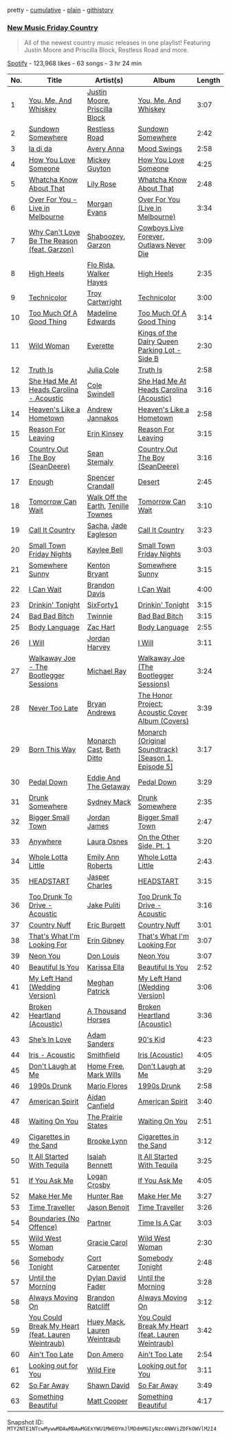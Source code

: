 pretty - [cumulative](/playlists/cumulative/37i9dQZF1DWVn8zvR5ROMB.md) - [plain](/playlists/plain/37i9dQZF1DWVn8zvR5ROMB) - [githistory](https://github.githistory.xyz/mackorone/spotify-playlist-archive/blob/main/playlists/plain/37i9dQZF1DWVn8zvR5ROMB)

### [New Music Friday Country](https://open.spotify.com/playlist/37i9dQZF1DWVn8zvR5ROMB)

> All of the newest country music releases in one playlist! Featuring Justin Moore and Priscilla Block, Restless Road and more.

[Spotify](https://open.spotify.com/user/spotify) - 123,968 likes - 63 songs - 3 hr 24 min

| No. | Title | Artist(s) | Album | Length |
|---|---|---|---|---|
| 1 | [You, Me, And Whiskey](https://open.spotify.com/track/2BLlpdGCv0IErmH3OBGHYJ) | [Justin Moore](https://open.spotify.com/artist/30e8DmahrEamvLbFRPdWmk), [Priscilla Block](https://open.spotify.com/artist/6BpvASijzSWj7gnZD4Dvf1) | [You, Me, And Whiskey](https://open.spotify.com/album/14xRuIiVBnjo0jNzIqnQbQ) | 3:07 |
| 2 | [Sundown Somewhere](https://open.spotify.com/track/3sT4lmGZF9Gy6XaLYvwH7A) | [Restless Road](https://open.spotify.com/artist/5XLWHp9tjK7PWm7SMcvo2q) | [Sundown Somewhere](https://open.spotify.com/album/5RU0CcztDZ8Qtfy63fwH3e) | 2:42 |
| 3 | [la di da](https://open.spotify.com/track/6doGgaQHLno4lTLbgkWd6b) | [Avery Anna](https://open.spotify.com/artist/5rjz63sgMaAUAyBMyCUK5D) | [Mood Swings](https://open.spotify.com/album/3psE2QZTcNFhLGUpY76F4s) | 2:58 |
| 4 | [How You Love Someone](https://open.spotify.com/track/56XDLBRNjRSnQnwlWTuwKh) | [Mickey Guyton](https://open.spotify.com/artist/6nfN5B7Jmi853SHa9106Hz) | [How You Love Someone](https://open.spotify.com/album/5E3d726Sw4jFs5PPiDe5Du) | 4:25 |
| 5 | [Whatcha Know About That](https://open.spotify.com/track/4sl7urnvv4gI7BtjGby7y0) | [Lily Rose](https://open.spotify.com/artist/3lkwNhvm2fbh4q8CIe47n3) | [Whatcha Know About That](https://open.spotify.com/album/0dS99ant98Rrmw5tVuHfkE) | 2:48 |
| 6 | [Over For You \- Live in Melbourne](https://open.spotify.com/track/05n88AzLQdSxS3qNQeTJBl) | [Morgan Evans](https://open.spotify.com/artist/6fzQ81ouajOEFqCIB9VwrS) | [Over For You \(Live in Melbourne\)](https://open.spotify.com/album/0LjpFQ6PhPfKERb0zHwFc2) | 3:34 |
| 7 | [Why Can't Love Be The Reason \(feat\. Garzon\)](https://open.spotify.com/track/7iGCPgtU0Q7rX73u9rFdX9) | [Shaboozey](https://open.spotify.com/artist/3y2cIKLjiOlp1Np37WiUdH), [Garzon](https://open.spotify.com/artist/0Yf4uJcivvNFZD2casW6lf) | [Cowboys Live Forever, Outlaws Never Die](https://open.spotify.com/album/3QEQeBF0NJ5BvvPY8lyWsP) | 3:09 |
| 8 | [High Heels](https://open.spotify.com/track/7HH2qGXywdgAn5b2WHnkQq) | [Flo Rida](https://open.spotify.com/artist/0jnsk9HBra6NMjO2oANoPY), [Walker Hayes](https://open.spotify.com/artist/7sKxqpSqbIzphAKAhrqvlf) | [High Heels](https://open.spotify.com/album/0IJZvRUdoGgvuiXKEibSdz) | 2:35 |
| 9 | [Technicolor](https://open.spotify.com/track/7knQOE5ngVJihhXEyqngwL) | [Troy Cartwright](https://open.spotify.com/artist/24I45QsPZf5Gr7aVlVmTfr) | [Technicolor](https://open.spotify.com/album/4ISfLs7kp2y3E6B0j3QjDN) | 3:00 |
| 10 | [Too Much Of A Good Thing](https://open.spotify.com/track/2w955aKTkdFKlW2Wr5kNr8) | [Madeline Edwards](https://open.spotify.com/artist/3eJCIS7ytlYvT3pgReuWWa) | [Too Much Of A Good Thing](https://open.spotify.com/album/74VL9ygpZMxUSA2PiHhnll) | 3:14 |
| 11 | [Wild Woman](https://open.spotify.com/track/01E4jtXV2RosSGCZTaintB) | [Everette](https://open.spotify.com/artist/7LsMipSvTHNPCHQwuKuz2C) | [Kings of the Dairy Queen Parking Lot \- Side B](https://open.spotify.com/album/3aJbT8r2f8gFTtkPnQTK6M) | 2:30 |
| 12 | [Truth Is](https://open.spotify.com/track/583ttvNmwL6fX30F5VYlc0) | [Julia Cole](https://open.spotify.com/artist/48rpE75ZIsnfNFyojfYene) | [Truth Is](https://open.spotify.com/album/1IF0OBglPImicWSoaPyESK) | 2:58 |
| 13 | [She Had Me At Heads Carolina \- Acoustic](https://open.spotify.com/track/143NxyffZRHXdVD1MaO5u3) | [Cole Swindell](https://open.spotify.com/artist/1mfDfLsMxYcOOZkzBxvSVW) | [She Had Me At Heads Carolina \(Acoustic\)](https://open.spotify.com/album/4w9hMFWcxHwVkJlJfrJfIa) | 3:16 |
| 14 | [Heaven's Like a Hometown](https://open.spotify.com/track/1jh6LYrAUX11hkyy3FvakV) | [Andrew Jannakos](https://open.spotify.com/artist/6DAX5iORnv8nsZYYeZqket) | [Heaven's Like a Hometown](https://open.spotify.com/album/4G979dCowqLmMhIfK44Btj) | 2:58 |
| 15 | [Reason For Leaving](https://open.spotify.com/track/2K3HTRLY0nnpoKbXDY1Nnv) | [Erin Kinsey](https://open.spotify.com/artist/5TtSGhhCPt56x4ZPfg7DFq) | [Reason For Leaving](https://open.spotify.com/album/26iZXxIh2xKEG5PTdHJfb6) | 3:15 |
| 16 | [Country Out The Boy \(SeanDeere\)](https://open.spotify.com/track/26s3zbKc1wFqj3ekHcgb6u) | [Sean Stemaly](https://open.spotify.com/artist/2dZ1l4hWgtbMS0N5T9Oalb) | [Country Out The Boy \(SeanDeere\)](https://open.spotify.com/album/4wQ9PqqoIC8eH5UW1grQwL) | 3:16 |
| 17 | [Enough](https://open.spotify.com/track/1mX2TbJmDGeMiHRC97MAPb) | [Spencer Crandall](https://open.spotify.com/artist/6to2NJmRWY1h7rLU4c9TyG) | [Desert](https://open.spotify.com/album/4R2erDsNa98kOHf4Awidn7) | 2:45 |
| 18 | [Tomorrow Can Wait](https://open.spotify.com/track/5MpQv6ULtezyLFtnx8VX1M) | [Walk Off the Earth](https://open.spotify.com/artist/6jEiUoyyJNPHzSR0Nib6HX), [Tenille Townes](https://open.spotify.com/artist/3TyeX0lk4B7k56ukfzEE0z) | [Tomorrow Can Wait](https://open.spotify.com/album/5xLYRqDmG1UGElZqLwVFVU) | 3:10 |
| 19 | [Call It Country](https://open.spotify.com/track/2lFXpH7botT14StfvOoNf0) | [Sacha](https://open.spotify.com/artist/2uEreYoQc89UcxvADYQY2u), [Jade Eagleson](https://open.spotify.com/artist/2nTzAHwCk0swkDdIPj2FIP) | [Call It Country](https://open.spotify.com/album/0GhuLJzEFaZn4OjMBudRGj) | 3:23 |
| 20 | [Small Town Friday Nights](https://open.spotify.com/track/4NkGmYoyhZ8qsJILRd5QSV) | [Kaylee Bell](https://open.spotify.com/artist/4J3TXBvAMckFbTxqxNYpDj) | [Small Town Friday Nights](https://open.spotify.com/album/1q499514mNBWntSo9j1n5i) | 3:03 |
| 21 | [Somewhere Sunny](https://open.spotify.com/track/15ExjnRcuE7ri0h2TmAWC2) | [Kenton Bryant](https://open.spotify.com/artist/2RAufxLZxgdARBDirloCoB) | [Somewhere Sunny](https://open.spotify.com/album/1jLCO0oew1aAFhOoVAysdz) | 3:15 |
| 22 | [I Can Wait](https://open.spotify.com/track/7GzkOji0PWtNT9rroEtNk1) | [Brandon Davis](https://open.spotify.com/artist/4qdsGbPO1JC8iXFo62qcNV) | [I Can Wait](https://open.spotify.com/album/0iGcJXvXj8Bb5wdYhWaXk7) | 4:00 |
| 23 | [Drinkin' Tonight](https://open.spotify.com/track/11Zpwl5tenZKmv1fBuRnIm) | [SixForty1](https://open.spotify.com/artist/4dcnHUWXWZAHfA8FvQBtJS) | [Drinkin' Tonight](https://open.spotify.com/album/2yB5Q9NdfbPJKNtl1xK1Vi) | 3:15 |
| 24 | [Bad Bad Bitch](https://open.spotify.com/track/1TLSXpcTKkhsrfGIKbZnva) | [Twinnie](https://open.spotify.com/artist/73zbrZKfIqOfVWaSM4k71b) | [Bad Bad Bitch](https://open.spotify.com/album/15o9NyVPSSnNlHQUf62pa6) | 3:15 |
| 25 | [Body Language](https://open.spotify.com/track/35vYZ2zcSfYZHuW6dujT0H) | [Zac Hart](https://open.spotify.com/artist/5IMlHwNBRTSplBWaMMPuYb) | [Body Language](https://open.spotify.com/album/04MhECc5vXHPsDjlrWFUGu) | 2:55 |
| 26 | [I Will](https://open.spotify.com/track/6F3fWpI6RLSTyUZPtBwNXq) | [Jordan Harvey](https://open.spotify.com/artist/5WKa7xY2Y4Lko2cQjkj1iW) | [I Will](https://open.spotify.com/album/2TszvqaXA1jNyoUtqvfLCK) | 3:11 |
| 27 | [Walkaway Joe \- The Bootlegger Sessions](https://open.spotify.com/track/4Pg5xIAXIKrNKagZfvCnUV) | [Michael Ray](https://open.spotify.com/artist/6ghiFYcwn2Vzl6K50U0UPz) | [Walkaway Joe \(The Bootlegger Sessions\)](https://open.spotify.com/album/1dLhjR5af52TO7IVZeOqIw) | 3:24 |
| 28 | [Never Too Late](https://open.spotify.com/track/7E3wumygyE9qm8qEYbC46r) | [Bryan Andrews](https://open.spotify.com/artist/0YFw9O2fbwkGXgnmTxAavB) | [The Honor Project: Acoustic Cover Album \(Covers\)](https://open.spotify.com/album/5eG2doegO1rwkFoPOXXi7z) | 3:39 |
| 29 | [Born This Way](https://open.spotify.com/track/1qud4eLJxzUlufiqEFIuF2) | [Monarch Cast](https://open.spotify.com/artist/7Dw7t1oeEFmhuqDntWaxyX), [Beth Ditto](https://open.spotify.com/artist/7y8lzaGqtadGmtAtg2SGv4) | [Monarch \(Original Soundtrack\) \[Season 1, Episode 5\]](https://open.spotify.com/album/6uB5p6RdDXoAKjsGNCWGUG) | 3:17 |
| 30 | [Pedal Down](https://open.spotify.com/track/0YOKleIJuXywUit1XgWIqt) | [Eddie And The Getaway](https://open.spotify.com/artist/7oTkfyZOcKQuCUFnSVLB3j) | [Pedal Down](https://open.spotify.com/album/6iBmgld3jnkcxI9KdiddwA) | 3:29 |
| 31 | [Drunk Somewhere](https://open.spotify.com/track/6Fzkk64OXHN9B3mDdk2oOi) | [Sydney Mack](https://open.spotify.com/artist/6jdb2NPAY3uHHAomUSOCwO) | [Drunk Somewhere](https://open.spotify.com/album/3heXxgzYIpY3mzSyomtraz) | 2:35 |
| 32 | [Bigger Small Town](https://open.spotify.com/track/0snd37zaGJ7pCugCZhqGRB) | [Jordan James](https://open.spotify.com/artist/0qyWIv7Hdewfhqc1ozedrh) | [Bigger Small Town](https://open.spotify.com/album/2jhVBiJ3bO9Q6cdgaEoe2v) | 2:47 |
| 33 | [Anywhere](https://open.spotify.com/track/1BW4FTrJJOGzZSTvFJkcGo) | [Laura Osnes](https://open.spotify.com/artist/2TkSDFFCkyiMrHyL1a5BbF) | [On the Other Side, Pt\. 1](https://open.spotify.com/album/4bx7iFoiASqWKwWaZfdTCc) | 3:20 |
| 34 | [Whole Lotta Little](https://open.spotify.com/track/3YwOO8wXM9wqXM0dHt36WM) | [Emily Ann Roberts](https://open.spotify.com/artist/4ZuggB1YawAAZOBL4pI9J8) | [Whole Lotta Little](https://open.spotify.com/album/5bHMTEFb66TzkgSpTOxGJK) | 2:43 |
| 35 | [HEADSTART](https://open.spotify.com/track/3TCAS8pPrXZpuzeWaDxhJc) | [Jasper Charles](https://open.spotify.com/artist/0UTVJdMvmqc0JyDOPD6zcN) | [HEADSTART](https://open.spotify.com/album/7aowsRqZBAz7iiTRnDxSOj) | 3:15 |
| 36 | [Too Drunk To Drive \- Acoustic](https://open.spotify.com/track/6di5ADVrbP3CQaMh20uFY5) | [Jake Puliti](https://open.spotify.com/artist/7ME8z9PsFOP7BuT9BxSphP) | [Too Drunk To Drive \- Acoustic](https://open.spotify.com/album/7ntOc2NdxjcEXJ2ncfIEub) | 3:16 |
| 37 | [Country Nuff](https://open.spotify.com/track/2dNffEqLMj9ajxIuV7gjTl) | [Eric Burgett](https://open.spotify.com/artist/0XDSGQH1ejpL2C42Sady10) | [Country Nuff](https://open.spotify.com/album/7JQmLNMfQ4JZe4kFHagnQK) | 3:01 |
| 38 | [That's What I'm Looking For](https://open.spotify.com/track/16XkrrnnQXvDveo4mdjCzn) | [Erin Gibney](https://open.spotify.com/artist/6T2lvnNVmGWVzbmmMAH4TF) | [That's What I'm Looking For](https://open.spotify.com/album/6ZwJ7fNbmwiyPQDoi84AgN) | 3:07 |
| 39 | [Neon You](https://open.spotify.com/track/2AlEprA31NMOha3nS5TLvI) | [Don Louis](https://open.spotify.com/artist/5LICWu7uFLkdJVcEiTnRBX) | [Neon You](https://open.spotify.com/album/760jwSfqYPJ0qmPlTPOQaz) | 3:07 |
| 40 | [Beautiful Is You](https://open.spotify.com/track/5JJMIev45PndPHdefo4Iko) | [Karissa Ella](https://open.spotify.com/artist/60SgxHhlYxHNXdA6obPu6X) | [Beautiful Is You](https://open.spotify.com/album/6xx69XoJo7NC4FDPTSCOgo) | 2:52 |
| 41 | [My Left Hand \(Wedding Version\)](https://open.spotify.com/track/2S7fxN0RqZwAqXuXkVi9Ij) | [Meghan Patrick](https://open.spotify.com/artist/5bQxLohAAiOat0EMYuHjzJ) | [My Left Hand \(Wedding Version\)](https://open.spotify.com/album/59WB1DENlJgW6tC9mElV7Z) | 3:06 |
| 42 | [Broken Heartland \(Acoustic\)](https://open.spotify.com/track/7xGDfJhvJ7El7dD7yRU083) | [A Thousand Horses](https://open.spotify.com/artist/55RI2GNCfyXr0f14uIdhwd) | [Broken Heartland \(Acoustic\)](https://open.spotify.com/album/5DpXffm9xslcaFaYYqRSN8) | 3:36 |
| 43 | [She’s In Love](https://open.spotify.com/track/70ENyq8UTCO0EwF3oNshEM) | [Adam Sanders](https://open.spotify.com/artist/17ewtqMhsRUPRdhpYLzMxg) | [90's Kid](https://open.spotify.com/album/4JepeEGDO6C4We4ZLGeLro) | 4:23 |
| 44 | [Iris \- Acoustic](https://open.spotify.com/track/01IzBTiu0EhixALKnNmlmf) | [Smithfield](https://open.spotify.com/artist/1aPmWgDU4JXEWg1d2BwH5M) | [Iris \(Acoustic\)](https://open.spotify.com/album/70tUve3F5gP1yjJdWJsEP7) | 4:05 |
| 45 | [Don't Laugh at Me](https://open.spotify.com/track/1zJfRinnh3lnteu6kKED6e) | [Home Free](https://open.spotify.com/artist/2MSlGNpwXDScUdspOK6TS7), [Mark Wills](https://open.spotify.com/artist/0dlwjJe4kg9TgOMN184bJF) | [Don't Laugh at Me](https://open.spotify.com/album/1Z8x8uSkl5LXCNWlPFCKJ6) | 3:29 |
| 46 | [1990s Drunk](https://open.spotify.com/track/70DLKdtq1mq4UT05jnXh8Z) | [Mario Flores](https://open.spotify.com/artist/2xUSUDfwQAxQq9WEal8sId) | [1990s Drunk](https://open.spotify.com/album/4T7NUH0KI8yXRcCrgs0Doz) | 2:58 |
| 47 | [American Spirit](https://open.spotify.com/track/3zUnBXfvEXrFfiOLAx32s8) | [Aidan Canfield](https://open.spotify.com/artist/39DQryVFLXEKBmRGyDSc3d) | [American Spirit](https://open.spotify.com/album/5R1id9x1OY0vnIPVKSxSyv) | 3:40 |
| 48 | [Waiting On You](https://open.spotify.com/track/60APte5kJOWQahKOsUv3ng) | [The Prairie States](https://open.spotify.com/artist/4V8Olypar5x3EWQ5kNfMde) | [Waiting On You](https://open.spotify.com/album/38ybjS3nBTYxOTUTBX9Vrr) | 2:51 |
| 49 | [Cigarettes in the Sand](https://open.spotify.com/track/6g7TNcfvMD4qVbOjT44Y5J) | [Brooke Lynn](https://open.spotify.com/artist/1KYUlfMDDcG5w5VDMxQwCC) | [Cigarettes in the Sand](https://open.spotify.com/album/77FAjVu0ef4TWime90LfGf) | 3:12 |
| 50 | [It All Started With Tequila](https://open.spotify.com/track/3QT7NVDOnlsaHDIbCblfOr) | [Isaiah Bennett](https://open.spotify.com/artist/7DFydMqaqDGdLW3ITfl69j) | [It All Started With Tequila](https://open.spotify.com/album/6qMRxlsIiQZaAgxzCIE7Ea) | 3:25 |
| 51 | [If You Ask Me](https://open.spotify.com/track/1PP7Erozjr0i4UocWPlZi2) | [Logan Crosby](https://open.spotify.com/artist/7FUAyXZ6S06Vr6HzCqGK5Q) | [If You Ask Me](https://open.spotify.com/album/3NkLQiAtRAP0cur1hmBCCJ) | 4:05 |
| 52 | [Make Her Me](https://open.spotify.com/track/7vWkoaFmFPw0wDC45AMkUB) | [Hunter Rae](https://open.spotify.com/artist/5O0EXl0DwXZHRbzeJVFh6y) | [Make Her Me](https://open.spotify.com/album/4DeMZ9d3OpDnTFph8MjPHU) | 3:27 |
| 53 | [Time Traveller](https://open.spotify.com/track/4hSbkeaMep2mXs74PhaAKO) | [Jason Benoit](https://open.spotify.com/artist/0Xi32ldFYxsc4g2vQ7b20w) | [Time Traveller](https://open.spotify.com/album/0qyUwtjveO4l14B7HGC2gT) | 3:26 |
| 54 | [Boundaries \(No Offence\)](https://open.spotify.com/track/7doOJmV2zbjKJfBv9f81JO) | [Partner](https://open.spotify.com/artist/15rbZYMoW9AYb3zcuFUNOU) | [Time Is A Car](https://open.spotify.com/album/4okuEE7CH1IqxZmNT7hbY5) | 3:03 |
| 55 | [Wild West Woman](https://open.spotify.com/track/7wSmfa2OKfieWQ5hIc1Ak0) | [Gracie Carol](https://open.spotify.com/artist/24GbtL2XINFQxX2NxiTWSO) | [Wild West Woman](https://open.spotify.com/album/43DcPmpLJOkAjf7oSprEhS) | 2:30 |
| 56 | [Somebody Tonight](https://open.spotify.com/track/1L7MPKQFZF5z6Z2c8qw8hw) | [Cort Carpenter](https://open.spotify.com/artist/6lfRjPeIhzhxRovhoTGtsn) | [Somebody Tonight](https://open.spotify.com/album/4z331KAcpGbbNNav8Po25q) | 2:48 |
| 57 | [Until the Morning](https://open.spotify.com/track/4EHZ8Nt8vCe7b4LpQm6SzH) | [Dylan David Fader](https://open.spotify.com/artist/1kFpdTetDdgggUpA8G3723) | [Until the Morning](https://open.spotify.com/album/5TOLK1D7PM2BEpVZWBDlo8) | 3:28 |
| 58 | [Always Moving On](https://open.spotify.com/track/3LX8mj2ryIgXFrXUmZJjvN) | [Brandon Ratcliff](https://open.spotify.com/artist/3nUBs75tDCL2pzPZGHoljy) | [Always Moving On](https://open.spotify.com/album/4KdDjjIRGI7LDV0yPMyxVf) | 3:12 |
| 59 | [You Could Break My Heart \(feat\. Lauren Weintraub\)](https://open.spotify.com/track/2bAZn47QF9dbLZwCO2L1Ki) | [Huey Mack](https://open.spotify.com/artist/5l5JD2LJPnIoVeco82Tk4q), [Lauren Weintraub](https://open.spotify.com/artist/0eYsDVXAe2mc4F8QrBLHAq) | [You Could Break My Heart \(feat\. Lauren Weintraub\)](https://open.spotify.com/album/5LoNNu9Q7IXRvxGdho19UH) | 3:42 |
| 60 | [Ain't Too Late](https://open.spotify.com/track/1DctDZpyDNAu27gOFDyh1b) | [Don Amero](https://open.spotify.com/artist/6vHn9yt7XU0dwlw0677xxs) | [Ain't Too Late](https://open.spotify.com/album/2nZuAdXy7JRntdv6p8QShg) | 2:54 |
| 61 | [Looking out for You](https://open.spotify.com/track/6e2YY1akl0xsNcfHniBpbm) | [Wild Fire](https://open.spotify.com/artist/3R2bn1e34SskxOaoM4XmD2) | [Looking out for You](https://open.spotify.com/album/4zn15PsAdzlbLHqYfdw999) | 3:11 |
| 62 | [So Far Away](https://open.spotify.com/track/56IwjNZOKanFXIHh0PoL2f) | [Shawn David](https://open.spotify.com/artist/5istsTAHh8VsXOTvzmWSf2) | [So Far Away](https://open.spotify.com/album/5Twb0YfYBjqaQDs9ABe1mV) | 3:49 |
| 63 | [Something Beautiful](https://open.spotify.com/track/0KkMTW1h89HvgBAH8uPA7e) | [Matt Cooper](https://open.spotify.com/artist/3p6my89rn8STAqtZohziRM) | [Something Beautiful](https://open.spotify.com/album/2uhRs2YpUau1DJloTfu5Ad) | 4:17 |

Snapshot ID: `MTY2NTE1NTcwMywwMDAwMDAwMGExYWU1MWE0YmJlMDdmMGIyNzc4NWViZDFkOWVlM2I4`

